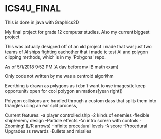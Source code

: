 # ICS4U_FINAL
This is done in java with Graphics2D

My final project for grade 12 computer studies. Also my current biggest project

This was actually designed off of an old project i made that was just two teams of AI ships fighting 
eachother that i made to test AI and polygon clipping methods, which is in my 'Polygons' repo.

As of 5/1/2018 9:52 PM (A day before my IB math exam)

Only code not written by me was a centroid algorithm

Everthing is drawn as polygons as i don't want to use images(to keep opportunity open for cool polygon animations[yeah right])

Polygon collisions are handled through a custom class that splits them into triangles using an ear split process, 

Current features:
-a player controlled ship
-2 kinds of enemies 
-flexible ship/enemy design
-Particle effects
-An intro screen with controls
-Zooming! (L/R arrows)
-Infinite procedural levels
-A score
-Procedural Upgrades as rewards 
-Bullets and missiles
